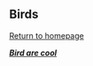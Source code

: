 ## Birds

[Return to homepage](README.md)

***[Bird are cool](https://en.wikipedia.org/wiki/Bird)***

